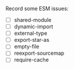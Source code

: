 Record some ESM issues:

- [ ] shared-module
- [ ] dynamic-import
- [ ] external-type
- [ ] export-star-as
- [ ] empty-file
- [ ] reexport-sourcemap
- [ ] require-cache
